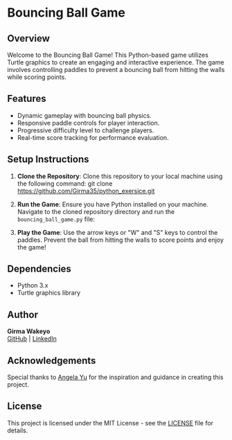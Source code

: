 # Bouncing Ball Game

## Overview

Welcome to the Bouncing Ball Game! This Python-based game utilizes Turtle graphics to create an engaging and interactive experience. The game involves controlling paddles to prevent a bouncing ball from hitting the walls while scoring points.

## Features

- Dynamic gameplay with bouncing ball physics.
- Responsive paddle controls for player interaction.
- Progressive difficulty level to challenge players.
- Real-time score tracking for performance evaluation.

## Setup Instructions

1. **Clone the Repository**: Clone this repository to your local machine using the following command:
git clone https://github.com/Girma35/python_exersice.git


2. **Run the Game**: Ensure you have Python installed on your machine. Navigate to the cloned repository directory and run the `bouncing_ball_game.py` file:


3. **Play the Game**: Use the arrow keys or "W" and "S" keys to control the paddles. Prevent the ball from hitting the walls to score points and enjoy the game!

## Dependencies

- Python 3.x
- Turtle graphics library

## Author

**Girma Wakeyo**  
[GitHub](https://github.com/Girma35) | [LinkedIn](https://www.linkedin.com/in/girma-w-a16429263)

## Acknowledgements

Special thanks to [Angela Yu](https://www.appbrewery.co/) for the inspiration and guidance in creating this project.

## License

This project is licensed under the MIT License - see the [LICENSE](LICENSE) file for details.
